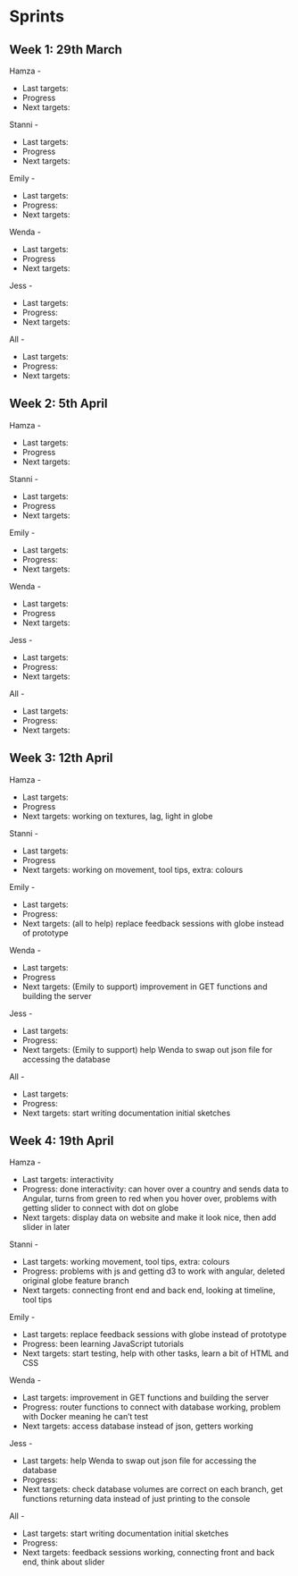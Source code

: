 # Sprints

## Week 1: 29th March 
Hamza - 
* Last targets:
* Progress
* Next targets:

Stanni - 
* Last targets:
* Progress
* Next targets: 

Emily -
* Last targets:
* Progress:
* Next targets:

Wenda - 
* Last targets:
* Progress
* Next targets:

Jess -
* Last targets:
* Progress:
* Next targets:

All - 
* Last targets:
* Progress:
* Next targets:

## Week 2: 5th April 

Hamza - 
* Last targets:
* Progress
* Next targets:

Stanni - 
* Last targets:
* Progress
* Next targets: 

Emily -
* Last targets:
* Progress:
* Next targets:

Wenda - 
* Last targets:
* Progress
* Next targets:

Jess -
* Last targets:
* Progress:
* Next targets:

All - 
* Last targets:
* Progress:
* Next targets:

## Week 3: 12th April 

Hamza - 
* Last targets:
* Progress
* Next targets: working on textures, lag, light in globe 

Stanni - 
* Last targets:
* Progress
* Next targets: working on movement, tool tips, extra: colours 

Emily -
* Last targets:
* Progress:
* Next targets: (all to help) replace feedback sessions with globe instead of prototype 

Wenda - 
* Last targets:
* Progress
* Next targets: (Emily to support) improvement in GET functions and building the server 

Jess -
* Last targets:
* Progress:
* Next targets: (Emily to support) help Wenda to swap out json file for accessing the database 

All - 
* Last targets:
* Progress:
* Next targets: start writing documentation initial sketches 


## Week 4: 19th April 

Hamza - 

* Last targets: interactivity 
* Progress: done interactivity: can hover over a country and sends data to Angular, turns from green to red when you hover over, problems with getting slider to connect with dot on globe  
* Next targets: display data on website and make it look nice, then add slider in later 

Stanni -

* Last targets: working movement, tool tips, extra: colours
* Progress: problems with js and getting d3 to work with angular, deleted original globe feature branch 
* Next targets: connecting front end and back end, looking at timeline, tool tips 

Emily - 

* Last targets: replace feedback sessions with globe instead of prototype 
* Progress: been learning JavaScript tutorials 
* Next targets: start testing, help with other tasks, learn a bit of HTML and CSS 

Wenda -

* Last targets: improvement in GET functions and building the server
* Progress: router functions to connect with database working, problem with Docker meaning he can’t test 
* Next targets: access database instead of json, getters working 

Jess -  

* Last targets: help Wenda to swap out json file for accessing the database 
* Progress:
* Next targets: check database volumes are correct on each branch, get functions returning data instead of just printing to the console 

All - 

* Last targets: start writing documentation initial sketches 
* Progress:
*  Next targets: feedback sessions working, connecting front and back end, think about slider
